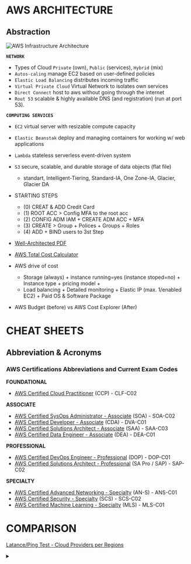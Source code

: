 # AWS ARCHITECTURE 

## Abstraction  
![AWS Infrastructure Architecture](https://github.com/vps-victor/aws/assets/105178616/b2d22240-d572-44e2-8183-2e60f24635cd)

**`NETWORK`**
- Types of Cloud `Private` (own), `Public` (services), `Hybrid` (mix)
- `Autos-caling` manage EC2 based on user-defined policies
- `Elastic Load Balancing` distributes incoming traffic
- `Virtual Private Cloud` Virtual Network to isolates own services
- `Direct Connect` host to aws without going through the internet
- `Rout 53` scalable & highly available DNS (and registration) (run at port 53). 

**`COMPUTING SERVICES`**
- `EC2` virtual server with resizable compute capacity
- `Elastic Beanstak` deploy and managing containers for working w/ web applications
- `Lambda` stateless serverless event-driven system
- `S3` secure, scalable, and durable storage of data objects (flat file)
  - standart, Intelligent-Tiering, Standard-IA, One Zone-IA, Glacier, Glacier DA 

- STARTING STEPS
  - (0) CREAT & ADD Credit Card
  - (1) ROOT ACC > Config MFA to the root acc
  - (2) CONFIG ADM IAM + CREATE ADM ACC + MFA
  - (3) CREATE > Group + Polices + Groups + Roles
  - (4) ADD + BIND users to 3st Step  

- [Well-Architected PDF](https://docs.aws.amazon.com/wellarchitected/latest/userguide/intro.html)
- [AWS Total Cost Calculator](https://calculator.aws/)
- AWS drive of cost
  - Storage (always) + instance running=yes (instance stoped=no) + Instance type + pricing model +
  - Load balancing + Detailed monitoring + Elastic IP (max. 1/enabled EC2) + Paid OS & Software Package
- AWS Budget (before) vs AWS Cost Explorer (After)

# CHEAT SHEETS

## Abbreviation & Acronyms

### AWS Certifications Abbreviations and Current Exam Codes

**FOUNDATIONAL**
- [AWS Certified Cloud Practitioner](https://aws.amazon.com/certification/certified-cloud-practitioner/) (CCP) - CLF-C02

**ASSOCIATE**
- [AWS Certified SysOps Administrator - Associate](https://aws.amazon.com/certification/certified-sysops-admin-associate/) (SOA) - SOA-C02
- [AWS Certified Developer - Associate](https://aws.amazon.com/certification/certified-developer-associate/) (CDA) - DVA-C01
- [AWS Certified Solutions Architect - Associate](https://aws.amazon.com/certification/certified-solutions-architect-associate/) (SAA) - SAA-C03
- [AWS Certified Data Engineer - Associate](https://aws.amazon.com/certification/certified-data-engineer-associate/) (DEA) - DEA-C01

**PROFESSIONAL**
- [AWS Certified DevOps Engineer - Professional](https://aws.amazon.com/certification/certified-devops-engineer-professional/) (DOP) - DOP-C01
- [AWS Certified Solutions Architect - Professional](https://aws.amazon.com/certification/certified-solutions-architect-professional/) (SA Pro / SAP) - SAP-C02

**SPECIALTY**
- [AWS Certified Advanced Networking - Specialty](https://aws.amazon.com/certification/certified-advanced-networking-specialty/) (AN-S) - ANS-C01
- [AWS Certified Security - Specialty](https://aws.amazon.com/certification/certified-security-specialty/) (SCS) - SCS-C02 
- [AWS Certified Machine Learning - Specialty](https://aws.amazon.com/certification/certified-machine-learning-specialty/) (MLS) - MLS-C01
</details>

# COMPARISON
[Latance/Ping Test - Cloud Providers per Regions](https://cloudpingtest.com/)

<details><summary></summary><br>
<details>
